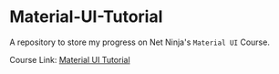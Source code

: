 # Material-UI-Tutorial
A repository to store my progress on Net Ninja's `Material UI` Course.

Course Link: [Material UI Tutorial](https://www.youtube.com/watch?v=0KEpWHtG10M&list=PL4cUxeGkcC9gjxLvV4VEkZ6H6H4yWuS58&index=1)
